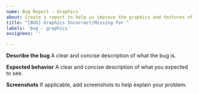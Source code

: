 ```yaml
---
name: Bug Report - Graphics
about: Create a report to help us improve the graphics and textures of the mod
title: "[BUG] Graphics Incorrect/Missing for "
labels: 'bug - graphics'
assignees: ''

---
```


**Describe the bug**
A clear and concise description of what the bug is.

**Expected behavior**
A clear and concise description of what you expected to see.

**Screenshots**
If applicable, add screenshots to help explain your problem.
